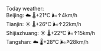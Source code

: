 Today weather:  
Beijing: ☁️   🌡️+21°C 🌬️↑4km/h  
Tianjin: ☀️   🌡️+26°C 🌬️↑22km/h  
Shijiazhuang: ☀️   🌡️+22°C 🌬️↑15km/h  
Tangshan: ☁️   🌡️+28°C 🌬️↗28km/h  
